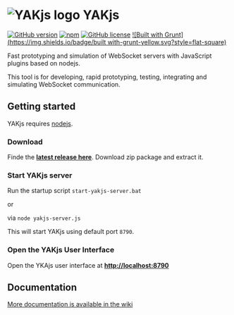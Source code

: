 # ![YAKjs logo](http://www.yakjs.com/asset/yakjs-logo-64.svg)&nbsp;YAKjs
[![GitHub version](https://img.shields.io/github/tag/cschuller/yak-js.svg?style=flat-square)](https://github.com/cschuller/yak-js)
[![npm](https://img.shields.io/npm/v/yakjs.svg?style=flat-square)](https://www.npmjs.com/package/yakjs)
[![GitHub license](https://img.shields.io/badge/license-MIT-blue.svg?style=flat-square)](https://raw.githubusercontent.com/cschuller/yak-js/master/LICENSE)
[![Built with Grunt](https://img.shields.io/badge/built with-grunt-yellow.svg?style=flat-square)](http://gruntjs.com/)

Fast prototyping and simulation of WebSocket servers with JavaScript plugins based on nodejs.

This tool is for developing, rapid prototyping, testing, integrating and simulating WebSocket communication.

## Getting started

YAKjs requires [nodejs](https://nodejs.org/). 

### Download

Finde the **[latest release here](https://github.com/cschuller/yak-js/releases)**.
Download zip package and extract it.

### Start YAKjs server

Run the startup script  ``` start-yakjs-server.bat ``` 

or

via ``` node yakjs-server.js ```

This will start YAKjs using default port ```8790```.

### Open the YAKjs User Interface

Open the YKAjs user interface at [**http://localhost:8790**](http://localhost:8790)

## Documentation
[More documentation is available in the wiki](https://github.com/cschuller/yak-js/wiki)
